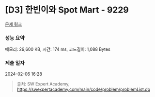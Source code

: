 # [D3] 한빈이와 Spot Mart - 9229 

[문제 링크](https://swexpertacademy.com/main/code/problem/problemDetail.do?contestProbId=AW8Wj7cqbY0DFAXN) 

### 성능 요약

메모리: 29,600 KB, 시간: 174 ms, 코드길이: 1,088 Bytes

### 제출 일자

2024-02-06 16:28



> 출처: SW Expert Academy, https://swexpertacademy.com/main/code/problem/problemList.do